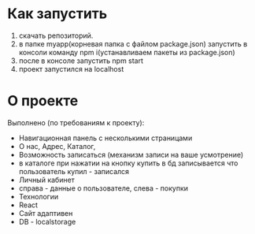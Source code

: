 # Как запустить
1. скачать репозиторий.
2. в папке myapp(корневая папка с файлом package.json) запустить в консоли команду npm i(устанавливаем пакеты из package.json)
3. после в консоле запустить npm start
4. проект запустился на localhost

# О проекте
Выполнено (по требованиям к проекту):
+ Навигационная панель с несколькими страницами
+ О нас, Адрес, Каталог,
+ Возможность записаться (механизм записи на ваше усмотрение)
+ в каталоге при нажатии на кнопку купить в бд записывается что пользователь купил - записался 
+ Личный кабинет 
+ справа - данные о пользователе, слева - покупки
+ Технологии
+ React 
+ Сайт адаптивен
+ DB - localstorage 
